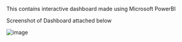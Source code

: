 This contains interactive dashboard made using Microsoft PowerBI

Screenshot of Dashboard attached below

![image](https://github.com/AGAMPANDEYY/MU_HR_Analytics/assets/94832116/6c2c3113-34e8-4d23-b403-b99b2ab53043)

